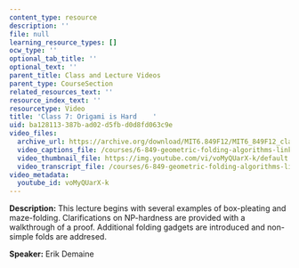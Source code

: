 ```yaml
---
content_type: resource
description: ''
file: null
learning_resource_types: []
ocw_type: ''
optional_tab_title: ''
optional_text: ''
parent_title: Class and Lecture Videos
parent_type: CourseSection
related_resources_text: ''
resource_index_text: ''
resourcetype: Video
title: 'Class 7: Origami is Hard    '
uid: ba128113-387b-ad02-d5fb-d0d8fd063c9e
video_files:
  archive_url: https://archive.org/download/MIT6.849F12/MIT6_849F12_class07_300k.mp4
  video_captions_file: /courses/6-849-geometric-folding-algorithms-linkages-origami-polyhedra-fall-2012/8810eb803460505dab8772590a9aad5d_voMyQUarX-k.vtt
  video_thumbnail_file: https://img.youtube.com/vi/voMyQUarX-k/default.jpg
  video_transcript_file: /courses/6-849-geometric-folding-algorithms-linkages-origami-polyhedra-fall-2012/a69cea3ed6bb77b31287ede62cb9e12b_voMyQUarX-k.pdf
video_metadata:
  youtube_id: voMyQUarX-k
---
```


**Description:** This lecture begins with several examples of box-pleating and maze-folding. Clarifications on NP-hardness are provided with a walkthrough of a proof. Additional folding gadgets are introduced and non-simple folds are addresed.

**Speaker:** Erik Demaine
